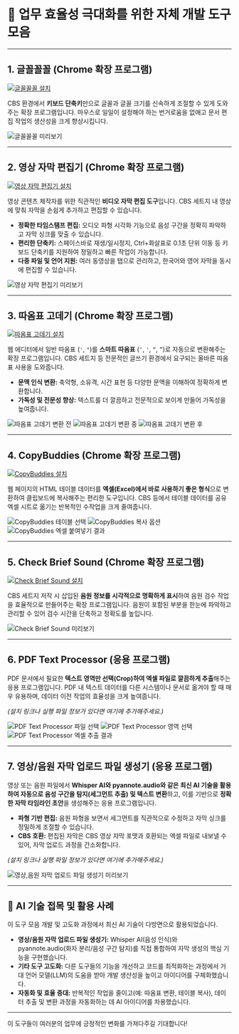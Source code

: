 # 🚀 업무 효율성 극대화를 위한 자체 개발 도구 모음

---

## 1. 글꼴꼴꼴 (Chrome 확장 프로그램)

[![글꼴꼴꼴 설치](https://img.shields.io/badge/Chrome%20Web%20Store-설치하기-brightgreen)](https://chromewebstore.google.com/detail/%EA%B8%80%EA%BC%B4%EA%BC%B4%EA%BC%B4/cokglondlfphdlnilodnfoklakhblehd?authuser=0&hl=ko)

CBS 환경에서 **키보드 단축키**만으로 글꼴과 글꼴 크기를 신속하게 조절할 수 있게 도와주는 확장 프로그램입니다. 마우스로 일일이 설정해야 하는 번거로움을 없애고 문서 편집 작업의 생산성을 크게 향상시킵니다.

![글꼴꼴꼴 미리보기](글꼴꼴꼴_1.png)

---

## 2. 영상 자막 편집기 (Chrome 확장 프로그램)

[![영상 자막 편집기 설치](https://img.shields.io/badge/Chrome%20Web%20Store-설치하기-brightgreen)](https://chromewebstore.google.com/detail/%EC%98%81%EC%83%81-%EC%9E%90%EB%A7%89-%ED%8E%B8%EC%A7%91%EA%B8%B0/nkepcacgfabhamnkoncpemejafddjkfh?authuser=0&hl=ko)

영상 콘텐츠 제작자를 위한 직관적인 **비디오 자막 편집 도구**입니다. CBS 세트지 내 영상에 맞춰 자막을 손쉽게 추가하고 편집할 수 있습니다.

-   **정확한 타임스탬프 편집:** 오디오 파형 시각화 기능으로 음성 구간을 정확히 파악하고 자막 싱크를 맞출 수 있습니다.
-   **편리한 단축키:** 스페이스바로 재생/일시정지, Ctrl+화살표로 0.1초 단위 이동 등 키보드 단축키를 지원하여 정밀하고 빠른 작업이 가능합니다.
-   **다중 파일 및 언어 지원:** 여러 동영상을 탭으로 관리하고, 한국어와 영어 자막을 동시에 편집할 수 있습니다.

![영상 자막 편집기 미리보기](영상%20자막%20편집기_1.png)

---

## 3. 따옴표 고데기 (Chrome 확장 프로그램)

[![따옴표 고데기 설치](https://img.shields.io/badge/Chrome%20Web%20Store-설치하기-brightgreen)](https://chromewebstore.google.com/detail/%EB%94%B0%EC%98%B4%ED%91%9C-%EA%B3%A0%EB%8D%B0%EA%B8%B0/pgdkihffimmaklkcikdaapicanlijnni?authuser=0&hl=ko)

웹 에디터에서 일반 따옴표 (`'`, `"`)를 **스마트 따옴표** (`‘`, `'`, `“`, `”`)로 자동으로 변환해주는 확장 프로그램입니다. CBS 세트지 등 전문적인 글쓰기 환경에서 요구되는 올바른 따옴표 사용을 도와줍니다.

-   **문맥 인식 변환:** 축약형, 소유격, 시간 표현 등 다양한 문맥을 이해하여 정확하게 변환합니다.
-   **가독성 및 전문성 향상:** 텍스트를 더 깔끔하고 전문적으로 보이게 만들어 가독성을 높여줍니다.

![따옴표 고데기 변환 전](따옴표%20고데기_1.png)
![따옴표 고데기 변환 중](따옴표%20고데기_2.png)
![따옴표 고데기 변환 후](따옴표%20고데기_3.png)

---

## 4. CopyBuddies (Chrome 확장 프로그램)

[![CopyBuddies 설치](https://img.shields.io/badge/Chrome%20Web%20Store-설치하기-brightgreen)](https://chromewebstore.google.com/detail/copybuddies/mnmfhedelbnnakacjjcpiockeilkllmb?authuser=0&hl=ko)

웹 페이지의 HTML 테이블 데이터를 **엑셀(Excel)에서 바로 사용하기 좋은 형식**으로 변환하여 클립보드에 복사해주는 편리한 도구입니다. CBS 등에서 테이블 데이터를 공유 엑셀 시트로 옮기는 반복적인 수작업을 크게 줄여줍니다.

![CopyBuddies 테이블 선택](CopyBuddieS_1.png)
![CopyBuddies 복사 옵션](CopyBuddieS_2.png)
![CopyBuddies 엑셀 붙여넣기 결과](CopyBuddieS_3.png)

---

## 5. Check Brief Sound (Chrome 확장 프로그램)

[![Check Brief Sound 설치](https://img.shields.io/badge/Chrome%20Web%20Store-설치하기-brightgreen)](https://chromewebstore.google.com/detail/check-brief-sound/pjnbkkhmfkomnbaihladgcagdafopcjl?authuser=0&hl=ko)

CBS 세트지 저작 시 삽입된 **음원 정보를 시각적으로 명확하게 표시**하여 음원 검수 작업을 효율적으로 만들어주는 확장 프로그램입니다. 음원이 포함된 부분을 한눈에 파악하고 관리할 수 있어 검수 시간을 단축하고 정확도를 높입니다.

![Check Brief Sound 미리보기](Check%20Brief%20Sound_1.png)

---

## 6. PDF Text Processor (응용 프로그램)

PDF 문서에서 필요한 **텍스트 영역만 선택(Crop)하여 엑셀 파일로 깔끔하게 추출**해주는 응용 프로그램입니다. PDF 내 텍스트 데이터를 다른 시스템이나 문서로 옮겨야 할 때 매우 유용하며, 데이터 이전 작업의 효율성을 크게 높여줍니다.

_(설치 링크나 실행 파일 정보가 있다면 여기에 추가해주세요.)_

![PDF Text Processor 파일 선택](<PDF%20Text%20Processor%20(PDF%20텍스트%20복사)_1.png>)
![PDF Text Processor 영역 선택](<PDF%20Text%20Processor%20(PDF%20텍스트%20복사)_2.png>)
![PDF Text Processor 엑셀 추출 결과](<PDF%20Text%20Processor%20(PDF%20텍스트%20복사)_3.png>)

---

## 7. 영상/음원 자막 업로드 파일 생성기 (응용 프로그램)

영상 또는 음원 파일에서 **Whisper AI와 pyannote.audio와 같은 최신 AI 기술을 활용하여 자동으로 음성 구간을 탐지(세그먼트 추출) 및 텍스트 변환**하고, 이를 기반으로 **정확한 자막 타임라인 초안**을 생성해주는 응용 프로그램입니다.

-   **파형 기반 편집:** 음원 파형을 보면서 세그먼트를 직관적으로 수정하고 자막 싱크를 정밀하게 조절할 수 있습니다.
-   **CBS 호환:** 편집된 자막은 CBS 영상 자막 포맷과 호환되는 엑셀 파일로 내보낼 수 있어, 자막 업로드 과정을 간소화합니다.

_(설치 링크나 실행 파일 정보가 있다면 여기에 추가해주세요.)_

![영상,음원 자막 업로드 파일 생성기 미리보기](영상,음원%20자막%20업로드%20파일%20생성기.png)

---

## 🤖 AI 기술 접목 및 활용 사례

이 도구 모음 개발 및 고도화 과정에서 최신 AI 기술이 다방면으로 활용되었습니다.

-   **영상/음원 자막 업로드 파일 생성기:** Whisper AI(음성 인식)와 pyannote.audio(화자 분리/음성 구간 탐지)를 직접 통합하여 자막 생성의 핵심 기능을 구현했습니다.
-   **기타 도구 고도화:** 다른 도구들의 기능을 개선하고 코드를 최적화하는 과정에서 거대 언어 모델(LLM)의 도움을 받아 개발 생산성을 높이고 아이디어를 구체화했습니다.
-   **자동화 및 효율 증대:** 반복적인 작업을 줄이고(예: 따옴표 변환, 테이블 복사), 데이터 추출 및 변환 과정을 자동화하는 데 AI 아이디어를 차용했습니다.

---

이 도구들이 여러분의 업무에 긍정적인 변화를 가져다주길 기대합니다!
